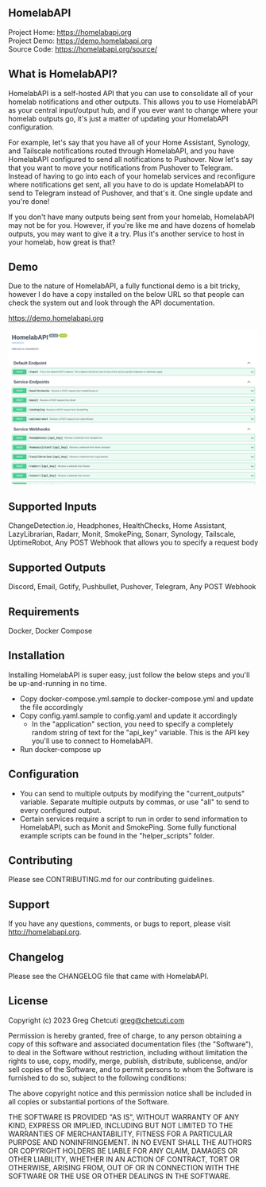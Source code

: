 HomelabAPI
----------
Project Home: <https://homelabapi.org>  
Project Demo: <https://demo.homelabapi.org>  
Source Code: <https://homelabapi.org/source/>

What is HomelabAPI?
-------------------
HomelabAPI is a self-hosted API that you can use to consolidate all of your homelab notifications and other outputs. This allows you to use HomelabAPI as your central input/output hub, and if you ever want to change where your homelab outputs go, it's just a matter of updating your HomelabAPI configuration.

For example, let's say that you have all of your Home Assistant, Synology, and Tailscale notifications routed through HomelabAPI, and you have HomelabAPI configured to send all notifications to Pushover. Now let's say that you want to move your notifications from Pushover to Telegram. Instead of having to go into each of your homelab services and reconfigure where notifications get sent, all you have to do is update HomelabAPI to send to Telegram instead of Pushover, and that's it. One single update and you're done!

If you don't have many outputs being sent from your homelab, HomelabAPI may not be for you. However, if you're like me and have dozens of homelab outputs, you may want to give it a try. Plus it's another service to host in your homelab, how great is that?

Demo
----
Due to the nature of HomelabAPI, a fully functional demo is a bit tricky, however I do have a copy installed on the below URL so that people can check the system out and look through the API documentation.

<https://demo.homelabapi.org>

[![HomelabAPI](https://raw.githubusercontent.com/homelabapi/homelabapi/main/screenshot.png)](https://raw.githubusercontent.com/homelabapi/homelabapi/main/screenshot.png)

Supported Inputs
----------------
ChangeDetection.io, Headphones, HealthChecks, Home Assistant, LazyLibrarian, Radarr, Monit, SmokePing, Sonarr, Synology, Tailscale, UptimeRobot, Any POST Webhook that allows you to specify a request body

Supported Outputs
-----------------
Discord, Email, Gotify, Pushbullet, Pushover, Telegram, Any POST Webhook

Requirements
------------
Docker, Docker Compose

Installation
------------
Installing HomelabAPI is super easy, just follow the below steps and you'll be up-and-running in no time.
- Copy docker-compose.yml.sample to docker-compose.yml and update the file accordingly
- Copy config.yaml.sample to config.yaml and update it accordingly
  - In the "application" section, you need to specify a completely random string of text for the "api_key" variable. This is the API key you'll use to connect to HomelabAPI.
- Run docker-compose up

Configuration
-------------
- You can send to multiple outputs by modifying the "current_outputs" variable. Separate multiple outputs by commas, or use "all" to send to every configured output.
- Certain services require a script to run in order to send information to HomelabAPI, such as Monit and SmokePing. Some fully functional example scripts can be found in the "helper_scripts" folder. 

Contributing
------------
Please see CONTRIBUTING.md for our contributing guidelines.

Support
-------
If you have any questions, comments, or bugs to report, please visit <http://homelabapi.org>.

Changelog
---------
Please see the CHANGELOG file that came with HomelabAPI.

License
-------
Copyright (c) 2023 Greg Chetcuti <greg@chetcuti.com>

Permission is hereby granted, free of charge, to any person obtaining a copy of this software and associated documentation files (the "Software"), to deal in the Software without restriction, including without limitation the rights to use, copy, modify, merge, publish, distribute, sublicense, and/or sell copies of the Software, and to permit persons to whom the Software is furnished to do so, subject to the following conditions:

The above copyright notice and this permission notice shall be included in all copies or substantial portions of the Software.

THE SOFTWARE IS PROVIDED "AS IS", WITHOUT WARRANTY OF ANY KIND, EXPRESS OR IMPLIED, INCLUDING BUT NOT LIMITED TO THE WARRANTIES OF MERCHANTABILITY, FITNESS FOR A PARTICULAR PURPOSE AND NONINFRINGEMENT. IN NO EVENT SHALL THE AUTHORS OR COPYRIGHT HOLDERS BE LIABLE FOR ANY CLAIM, DAMAGES OR OTHER LIABILITY, WHETHER IN AN ACTION OF CONTRACT, TORT OR OTHERWISE, ARISING FROM, OUT OF OR IN CONNECTION WITH THE SOFTWARE OR THE USE OR OTHER DEALINGS IN THE SOFTWARE.
